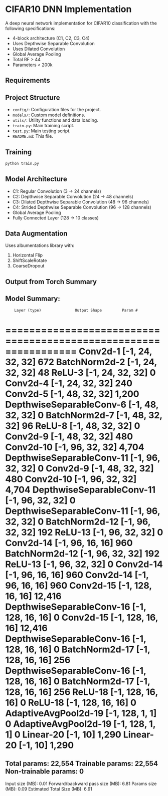 # CIFAR10 DNN Implementation

A deep neural network implementation for CIFAR10 classification with the following specifications:
- 4-block architecture (C1, C2, C3, C4)
- Uses Depthwise Separable Convolution
- Uses Dilated Convolution
- Global Average Pooling
- Total RF > 44
- Parameters < 200k

## Requirements 


## Project Structure

- `config/`: Configuration files for the project.
- `models/`: Custom model definitions.
- `utils/`: Utility functions and data loading.
- `train.py`: Main training script.
- `test.py`: Main testing script.
- `README.md`: This file.

## Training

```bash
python train.py
```

## Model Architecture
- C1: Regular Convolution (3 → 24 channels)
- C2: Depthwise Separable Convolution (24 → 48 channels)
- C3: Dilated Depthwise Separable Convolution (48 → 96 channels)
- C4: Strided Depthwise Separable Convolution (96 → 128 channels)
- Global Average Pooling
- Fully Connected Layer (128 → 10 classes)

## Data Augmentation
Uses albumentations library with:
1. Horizontal Flip
2. ShiftScaleRotate
3. CoarseDropout

## Output from Torch Summary
Model Summary:
----------------------------------------------------------------
        Layer (type)               Output Shape         Param #
================================================================
            Conv2d-1           [-1, 24, 32, 32]             672
       BatchNorm2d-2           [-1, 24, 32, 32]              48
              ReLU-3           [-1, 24, 32, 32]               0
            Conv2d-4           [-1, 24, 32, 32]             240
            Conv2d-5           [-1, 48, 32, 32]           1,200
DepthwiseSeparableConv-6           [-1, 48, 32, 32]               0
       BatchNorm2d-7           [-1, 48, 32, 32]              96
              ReLU-8           [-1, 48, 32, 32]               0
            Conv2d-9           [-1, 48, 32, 32]             480
           Conv2d-10           [-1, 96, 32, 32]           4,704
DepthwiseSeparableConv-11           [-1, 96, 32, 32]               0
            Conv2d-9           [-1, 48, 32, 32]             480
           Conv2d-10           [-1, 96, 32, 32]           4,704
DepthwiseSeparableConv-11           [-1, 96, 32, 32]               0
DepthwiseSeparableConv-11           [-1, 96, 32, 32]               0
      BatchNorm2d-12           [-1, 96, 32, 32]             192
             ReLU-13           [-1, 96, 32, 32]               0
           Conv2d-14           [-1, 96, 16, 16]             960
      BatchNorm2d-12           [-1, 96, 32, 32]             192
             ReLU-13           [-1, 96, 32, 32]               0
           Conv2d-14           [-1, 96, 16, 16]             960
           Conv2d-14           [-1, 96, 16, 16]             960
           Conv2d-15          [-1, 128, 16, 16]          12,416
DepthwiseSeparableConv-16          [-1, 128, 16, 16]               0
           Conv2d-15          [-1, 128, 16, 16]          12,416
DepthwiseSeparableConv-16          [-1, 128, 16, 16]               0
      BatchNorm2d-17          [-1, 128, 16, 16]             256
DepthwiseSeparableConv-16          [-1, 128, 16, 16]               0
      BatchNorm2d-17          [-1, 128, 16, 16]             256
             ReLU-18          [-1, 128, 16, 16]               0
             ReLU-18          [-1, 128, 16, 16]               0
AdaptiveAvgPool2d-19            [-1, 128, 1, 1]               0
AdaptiveAvgPool2d-19            [-1, 128, 1, 1]               0
           Linear-20                   [-1, 10]           1,290
           Linear-20                   [-1, 10]           1,290
================================================================
Total params: 22,554
Trainable params: 22,554
Non-trainable params: 0
----------------------------------------------------------------
Input size (MB): 0.01
Forward/backward pass size (MB): 6.81
Params size (MB): 0.09
Estimated Total Size (MB): 6.91
